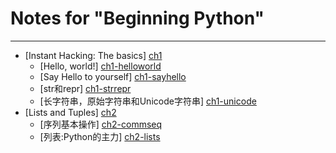 Notes for "Beginning Python"
============================
---
* [Instant Hacking: The basics] [ch1]
  * [Hello, world!] [ch1-helloworld]
  * [Say Hello to yourself] [ch1-sayhello]
  * [str和repr] [ch1-strrepr]
  * [长字符串，原始字符串和Unicode字符串] [ch1-unicode]
* [Lists and Tuples] [ch2]
  * [序列基本操作] [ch2-commseq]
  * [列表:Python的主力] [ch2-lists]

[ch1]: ch1.md "Instant Hacking: The basics"
  [ch1-helloworld]: ch1.md#hello-world "Hello, world!"
  [ch1-sayhello]: ch1.md#say-hello-to-yourself "Say Hello to yourself"
  [ch1-strrepr]: ch1.md#strrepr "str和repr"
  [ch1-unicode]: ch1.md#unicode "长字符串，原始字符串和Unicode字符串"
[ch2]: ch2.md "Lists and Tuples"
  [ch2-commseq]: ch2.md#common-sequence-operations "序列基本操作"
  [ch2-lists]: ch2.md#listspythons-workhorse "列表:Python的主力"

